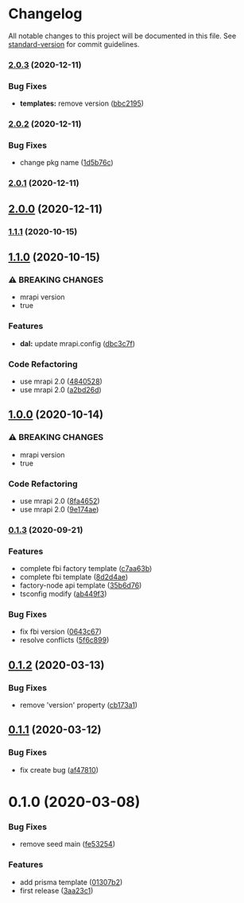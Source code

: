 # Changelog

All notable changes to this project will be documented in this file. See [standard-version](https://github.com/conventional-changelog/standard-version) for commit guidelines.

### [2.0.3](https://github.com/fbi-js/factory-node/compare/v2.0.2...v2.0.3) (2020-12-11)


### Bug Fixes

* **templates:** remove version ([bbc2195](https://github.com/fbi-js/factory-node/commit/bbc2195a090536fb496ea254f989bb5f64cc1399))

### [2.0.2](https://github.com/fbi-js/factory-node/compare/v2.0.1...v2.0.2) (2020-12-11)


### Bug Fixes

* change pkg name ([1d5b76c](https://github.com/fbi-js/factory-node/commit/1d5b76c4b9568e15f105d4987539c08e8ea31792))

### [2.0.1](https://github.com/fbi-js/factory-node/compare/v2.0.0...v2.0.1) (2020-12-11)

## [2.0.0](https://github.com/fbi-js/factory-node/compare/v1.1.1...v2.0.0) (2020-12-11)

### [1.1.1](https://github.com/fbi-js/factory-node/compare/v1.1.0...v1.1.1) (2020-10-15)

## [1.1.0](https://github.com/fbi-js/factory-node/compare/v0.2.0...v1.1.0) (2020-10-15)


### ⚠ BREAKING CHANGES

* mrapi version
* true

### Features

* **dal:** update mrapi.config ([dbc3c7f](https://github.com/fbi-js/factory-node/commit/dbc3c7ff2fe89e63c77d0821dddcde778f76ce6c))


### Code Refactoring

* use mrapi 2.0 ([4840528](https://github.com/fbi-js/factory-node/commit/4840528267b9c3105344f19c8d58fc184ea13907))
* use mrapi 2.0 ([a2bd26d](https://github.com/fbi-js/factory-node/commit/a2bd26d7ea379f8c9c4d33fb926a94f18e4ff9c1))

## [1.0.0](https://github.com/fbi-js/factory-node/compare/v0.1.3...v1.0.0) (2020-10-14)


### ⚠ BREAKING CHANGES

* mrapi version
* true

### Code Refactoring

* use mrapi 2.0 ([8fa4652](https://github.com/fbi-js/factory-node/commit/8fa4652f46b1ba80b3af4a0e174e0b2804e07d32))
* use mrapi 2.0 ([9e174ae](https://github.com/fbi-js/factory-node/commit/9e174ae935e4af3341dfb6509f28c7e176f4b30f))

### [0.1.3](https://github.com/fbi-js/factory-node/compare/v0.1.2...v0.1.3) (2020-09-21)


### Features

* complete fbi factory template ([c7aa63b](https://github.com/fbi-js/factory-node/commit/c7aa63b2a86b159813420327255f61022c6c5fdd))
* complete fbi template ([8d2d4ae](https://github.com/fbi-js/factory-node/commit/8d2d4aea758ffb46ccb179456c801c7b853a7ca5))
* factory-node api template ([35b6d76](https://github.com/fbi-js/factory-node/commit/35b6d7607675bbcb1f09d754fa41eaaa0f8464df))
* tsconfig modify ([ab449f3](https://github.com/fbi-js/factory-node/commit/ab449f36c47dad7c993bfff834a27a9f0a065c98))


### Bug Fixes

* fix fbi version ([0643c67](https://github.com/fbi-js/factory-node/commit/0643c6784e1286e0c76177981b1ff7e78202ad40))
* resolve conflicts ([5f6c899](https://github.com/fbi-js/factory-node/commit/5f6c899f38e8fa02c8e7fa46d6c672ec42937707))

<a name="0.1.2"></a>
## [0.1.2](https://github.com/fbi-js/factory-node/compare/v0.1.1...v0.1.2) (2020-03-13)


### Bug Fixes

* remove 'version' property ([cb173a1](https://github.com/fbi-js/factory-node/commit/cb173a1))



<a name="0.1.1"></a>
## [0.1.1](https://github.com/fbi-js/factory-node/compare/v0.1.0...v0.1.1) (2020-03-12)


### Bug Fixes

* fix create bug ([af47810](https://github.com/fbi-js/factory-node/commit/af47810))



<a name="0.1.0"></a>
# 0.1.0 (2020-03-08)


### Bug Fixes

* remove seed main ([fe53254](https://github.com/fbi-js/factory-node/commit/fe53254))


### Features

* add prisma template ([01307b2](https://github.com/fbi-js/factory-node/commit/01307b2))
* first release ([3aa23c1](https://github.com/fbi-js/factory-node/commit/3aa23c1))
